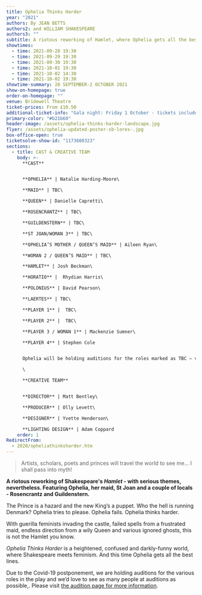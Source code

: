 ```yaml
---
title: Ophelia Thinks Harder
year: "2021"
authors: By JEAN BETTS
authors2: and WILLIAM SHAKESPEARE
authors3: ""
subtitle: A riotous reworking of Hamlet, where Ophelia gets all the best lines
showtimes:
  - time: 2021-09-28 19:30
  - time: 2021-09-29 19:30
  - time: 2021-09-30 19:30
  - time: 2021-10-01 19:30
  - time: 2021-10-02 14:30
  - time: 2021-10-02 19:30
showtime-summary: 28 SEPTEMBER-2 OCTOBER 2021
show-on-homepage: true
order-on-homepage: ""
venue: Bridewell Theatre
ticket-prices: From £10.50
additional-ticket-info: "Gala night: Friday 1 October - tickets include a drink and programme"
primary-color: "#b21b60"
header-image: /assets/ophelia-thinks-harder-landscape.jpg
flyer: /assets/ophelia-updated-poster-sb-lores-.jpg
box-office-open: true
ticketsolve-show-id: "1173600323"
sections:
  - title: CAST & CREATIVE TEAM
    body: >-
      **CAST**


      **OPHELIA** | Natalie Harding-Moore\

      **MAID** | TBC\

      **QUEEN** | Danielle Capretti\

      **ROSENCRANTZ** | TBC\

      **GUILDENSTERN** | TBC\

      **ST JOAN/WOMAN 3** | TBC\

      **OPHELIA’S MOTHER / QUEEN’S MAID** | Aileen Ryan\

      **WOMAN 2 / QUEEN’S MAID** | TBC\

      **HAMLET** | Josh Beckman\

      **HORATIO** |  Rhydian Harris\

      **POLONIUS** | David Pearson\

      **LAERTES** | TBC\

      **PLAYER 1** |  TBC\

      **PLAYER 2** |  TBC\

      **PLAYER 3 / WOMAN 1** | Mackenzie Sumner\

      **PLAYER 4** | Stephen Cole


      Ophelia will be holding auditions for the roles marked as TBC – visit [the audition page for more information](https://sedos.co.uk/events/ophelia-thinks-harder-auditions). \

      \

      **CREATIVE TEAM**


      **DIRECTOR** | Matt Bentley\

      **PRODUCER** | Olly Levett\

      **DESIGNER** | Yvette Henderson\

      **LIGHTING DESIGN** | Adam Coppard
    order: 1
RedirectFrom:
  - 2020/opheliathinksharder.htm
---
```

> Artists, scholars, poets and princes will travel the world to see me... I shall pass into myth!

**A riotous reworking of Shakespeare's *Hamlet* - with serious themes, nevertheless. Featuring Ophelia, her maid, St Joan and a couple of locals - Rosencrantz and Guildenstern.**

The Prince is a hazard and the new King’s a puppet. Who the hell is running Denmark? Ophelia tries to please. Ophelia fails. Ophelia thinks harder.

With guerilla feminists invading the castle, failed spells from a frustrated maid, endless direction from a wily Queen and various ignored ghosts, this is not the Hamlet you know.

*Ophelia Thinks Harder* is a heightened, confused and darkly-funny world, where Shakespeare meets feminism. And this time Ophelia gets all the best lines.

Due to the Covid-19 postponement, we are holding auditions for the various roles in the play and we’d love to see as many people at auditions as possible,. Please visit [the audition page for more information](https://sedos.co.uk/events/ophelia-thinks-harder-auditions).